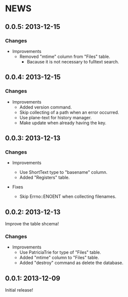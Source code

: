 # NEWS

## 0.0.5: 2013-12-15

### Changes

  * Improvements
    * Removed "mtime" column from "Files" table.
      * Bacause it is not necessary to fulltext search.

## 0.0.4: 2013-12-15

### Changes

  * Improvements
    * Added version command.
    * Skip collecting of a path when an error occurred.
    * Use plane-text for history manager.
    * Make update when already having the key.

## 0.0.3: 2013-12-13

### Changes

  * Improvements
    * Use ShortText type to "basename" column.
    * Added "Registers" table.

  * Fixes
    * Skip Errno::ENOENT when collecting filenames.

## 0.0.2: 2013-12-13

Improve the table shcema!

### Changes

  * Improvements
    * Use PatriciaTrie for type of "Files" table.
    * Added "mtime" column to "Files" table.
    * Added "destroy" command as delete the database.

## 0.0.1: 2013-12-09

Initial release!
